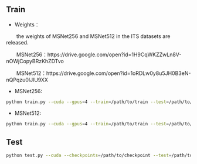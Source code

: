 ## Train
* Weights：
<p>&emsp;&emsp;the weights of MSNet256 and MSNet512 in the ITS datasets are released.</p>
<p>&emsp;&emsp;MSNet256：https://drive.google.com/open?id=1H9CqWKZZwLn8V-nOWjCopyBRzKhZDTvo</p>
<p>&emsp;&emsp;MSNet512：https://drive.google.com/open?id=1oRDLw0y8u5JH0B3eN-nQPqzu0IJlU9XX</p>

* MSNet256: 
```bash
python train.py --cuda --gpus=4 --train=/path/to/train --test=/path/to/test --lr=0.0001 --step=1000 --n 1
```
* MSNet512: 
```bash
python train.py --cuda --gpus=4 --train=/path/to/train --test=/path/to/test --lr=0.0001 --step=1000 --n 2
```

## Test
```bash
python test.py --cuda --checkpoints=/path/to/checkpoint --test=/path/to/testimages
```
